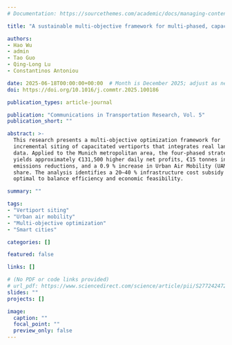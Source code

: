 ```yaml
---  
# Documentation: https://sourcethemes.com/academic/docs/managing-content/

title: "A sustainable multi-objective framework for multi-phased, capacitated vertiport siting with land use integration"

authors:
- Hao Wu
- admin
- Tao Guo
- Qing-Long Lu
- Constantinos Antoniou

date: 2025-06-18T00:00:00+00:00  # Month is December 2025; adjust as needed
doi: https://doi.org/10.1016/j.commtr.2025.100186

publication_types: article-journal

publication: "Communications in Transportation Research, Vol. 5"
publication_short: ""

abstract: >-
  This research presents a multi-objective optimization framework for
  incremental siting of capacitated vertiports that integrates real land-use
  data. Applied to the Munich metropolitan area, the four-phased strategy
  yields approximately €131,500 higher daily net profits, €15 tonnes in
  emissions reductions, and a 0.9 % increase in Urban Air Mobility (UAM) mode
  share. The analysis identifies a 20–40 % infrastructure cost subsidy as
  optimal to balance efficiency and economic feasibility.

summary: ""

tags:
- "Vertiport siting"
- "Urban air mobility"
- "Multi-objective optimization"
- "Smart cities"

categories: []

featured: false

links: []

# (No PDF or code links provided)
# url_pdf: https://www.sciencedirect.com/science/article/pii/S2772424725000265?via%3Dihub
slides: ""
projects: []

image:
  caption: ""
  focal_point: ""
  preview_only: false
---
```

